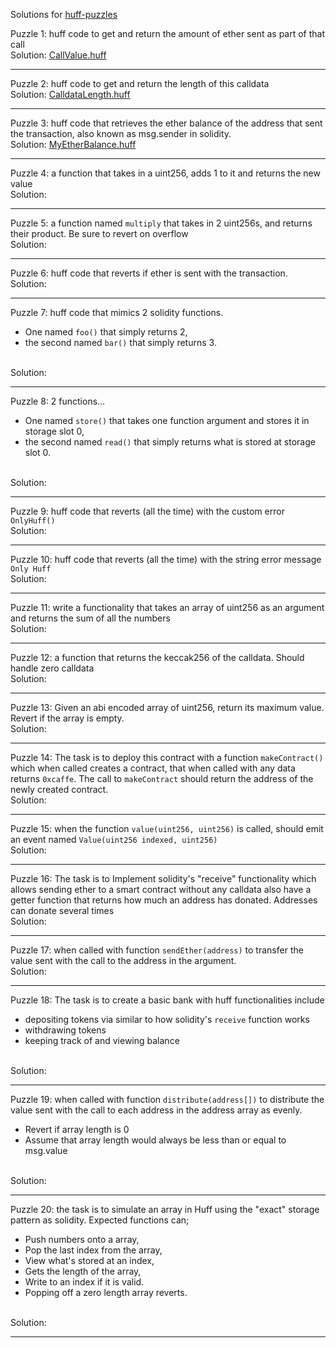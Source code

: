 Solutions for [huff-puzzles](https://github.com/RareSkills/huff-puzzles)

Puzzle 1: huff code to get and return the amount of ether sent as part of that call
<br>
Solution: [CallValue.huff](https://github.com/0xmahdirostami/myhuff/blob/main/huff-puzzles-solution/CallValue.huff)

---

Puzzle 2: huff code to get and return the length of this calldata
<br>
Solution: [CalldataLength.huff](https://github.com/0xmahdirostami/myhuff/blob/main/huff-puzzles-solution/CalldataLength.huff)

---

Puzzle 3: huff code that retrieves the ether balance of the address that sent the transaction, also known as msg.sender in solidity.
<br>
Solution: [MyEtherBalance.huff](https://github.com/0xmahdirostami/myhuff/blob/main/huff-puzzles-solution/MyEtherBalance.huff)

---

Puzzle 4: a function that takes in a uint256, adds 1 to it and returns the new value
<br>
Solution:

---

Puzzle 5: a function named `multiply` that takes in 2 uint256s, and returns their product. Be sure to revert on overflow
<br>
Solution:

---

Puzzle 6: huff code that reverts if ether is sent with the transaction.
<br>
Solution:

---

Puzzle 7: huff code that mimics 2 solidity functions.

- One named `foo()` that simply returns 2,
- the second named `bar()` that simply returns 3.

<br>
Solution:

---

Puzzle 8: 2 functions...

- One named `store()` that takes one function argument and stores it in storage slot 0,
- the second named `read()` that simply returns what is stored at storage slot 0.

<br>
Solution:

---

Puzzle 9: huff code that reverts (all the time) with the custom error `OnlyHuff()`
<br>
Solution:

---

Puzzle 10: huff code that reverts (all the time) with the string error message `Only Huff`
<br>
Solution:

---

Puzzle 11: write a functionality that takes an array of uint256 as an argument and returns the sum of all the numbers
<br>
Solution:

---

Puzzle 12: a function that returns the keccak256 of the calldata. Should handle zero calldata
<br>
Solution:

---

Puzzle 13: Given an abi encoded array of uint256, return its maximum value. Revert if the array is empty.
<br>
Solution:

---

Puzzle 14: The task is to deploy this contract with a function `makeContract()` which when called creates a contract, that when called with any data returns `0xcaffe`. The call to `makeContract` should return the address of the newly created contract.
<br>
Solution:

---

Puzzle 15: when the function `value(uint256, uint256)` is called, should emit an event named `Value(uint256 indexed, uint256)`
<br>
Solution:

---

Puzzle 16: The task is to Implement solidity's "receive" functionality which allows sending ether to a smart contract without any calldata also have a getter function that returns how much an address has donated. Addresses can donate several times
<br>
Solution:

---

Puzzle 17: when called with function `sendEther(address)` to transfer the value sent with the call to the address in the argument.
<br>
Solution:

---

Puzzle 18: The task is to create a basic bank with huff functionalities include

- depositing tokens via similar to how solidity's `receive` function works
- withdrawing tokens
- keeping track of and viewing balance

<br>
Solution:

---

Puzzle 19: when called with function `distribute(address[])` to distribute the value sent with the call to each address in the address array as evenly.

- Revert if array length is 0
- Assume that array length would always be less than or equal to msg.value

<br>
Solution:

---

Puzzle 20: the task is to simulate an array in Huff using the "exact" storage pattern as solidity. Expected functions can;

- Push numbers onto a array,
- Pop the last index from the array,
- View what's stored at an index,
- Gets the length of the array,
- Write to an index if it is valid.
- Popping off a zero length array reverts.

<br>
Solution:

---
